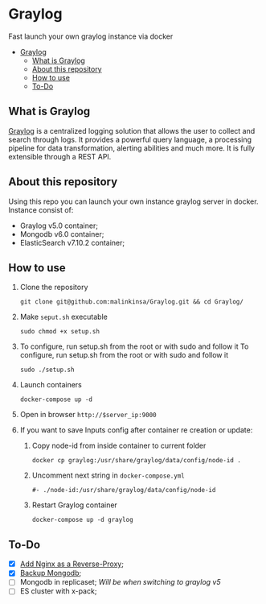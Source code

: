 # Graylog

Fast launch your own graylog instance via docker  
- [Graylog](#graylog)
  - [What is Graylog](#what-is-graylog)
  - [About this repository](#about-this-repository)
  - [How to use](#how-to-use)
  - [To-Do](#to-do)

## What is Graylog

[Graylog](https://www.graylog.org/) is a centralized logging solution that allows the user to collect and search through logs. It provides a powerful query language, a processing pipeline for data transformation, alerting abilities and much more. It is fully extensible through a REST API.

## About this repository

Using this repo you can launch your own instance graylog server in docker.
Instance consist of:
*   Graylog v5.0 container;
*   Mongodb v6.0 container;
*   ElasticSearch v7.10.2 container;

## How to use

1.  Clone the repository
    ```
    git clone git@github.com:malinkinsa/Graylog.git && cd Graylog/
    ```

2.  Make `seput.sh` executable
    ```
    sudo chmod +x setup.sh
    ```

3. To configure, run setup.sh from the root or with sudo and follow it
To configure, run setup.sh from the root or with sudo and follow it
    ```
    sudo ./setup.sh
    ```

4. Launch containers
   ```
   docker-compose up -d
   ```
5. Open in browser `http://$server_ip:9000`

6. If you want to save Inputs config after container re creation or update:
   1. Copy node-id from inside container to current folder
      ```
      docker cp graylog:/usr/share/graylog/data/config/node-id .
      ```
   2. Uncomment next string in `docker-compose.yml`
   
      `#- ./node-id:/usr/share/graylog/data/config/node-id`
   3. Restart Graylog container
      ```
      docker-compose up -d graylog
      ```

## To-Do

- [x] [Add Nginx as a Reverse-Proxy](docs/nginx.md); 
- [x] [Backup Mongodb](docs/mongodb.md);
- [ ] Mongodb in replicaset; <i>Will be when switching to graylog v5</i>
- [ ] ES cluster with x-pack;
